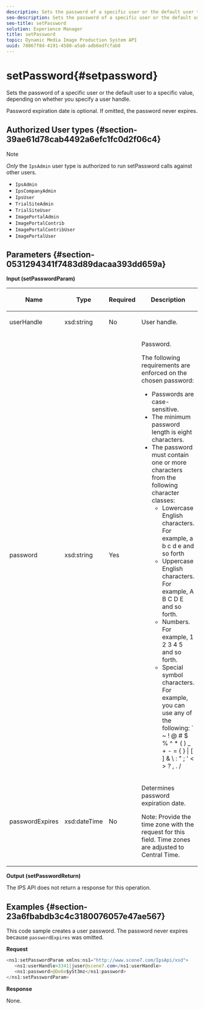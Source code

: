 ```yaml
---
description: Sets the password of a specific user or the default user to a specific value, depending on whether you specify a user handle.
seo-description: Sets the password of a specific user or the default user to a specific value, depending on whether you specify a user handle.
seo-title: setPassword
solution: Experience Manager
title: setPassword
topic: Dynamic Media Image Production System API
uuid: 78067f8d-4191-4580-a5a8-adb6edfcfab8
---
```


# setPassword{#setpassword}

Sets the password of a specific user or the default user to a specific value, depending on whether you specify a user handle.

 Password expiration date is optional. If omitted, the password never expires. 

## Authorized User types {#section-39ae61d78cab4492a6efc1fc0d2f06c4}

>[!NOTE]
>
>*Only* the `IpsAdmin` user type is authorized to run setPassword calls against other users.

* `IpsAdmin` 
* `IpsCompanyAdmin` 
* `IpsUser` 
* `TrialSiteAdmin` 
* `TrialSiteUser` 
* `ImagePortalAdmin` 
* `ImagePortalContrib` 
* `ImagePortalContribUser` 
* `ImagePortalUser`

## Parameters {#section-0531294341f7483d89dacaa393dd659a}

**Input (setPasswordParam)** 

<table id="table_BF54512811344E0B979C5070354E8048"> 
 <thead> 
  <tr> 
   <th colname="col1" class="entry"> <p>Name </p> </th> 
   <th colname="col2" class="entry"> <p>Type </p> </th> 
   <th colname="col3" class="entry"> <p>Required </p> </th> 
   <th colname="col4" class="entry"> <p>Description </p> </th> 
  </tr> 
 </thead>
 <tbody> 
  <tr> 
   <td colname="col1"> <p> <span class="codeph"> <span class="varname"> userHandle </span> </span> </p> </td> 
   <td colname="col2"> <p> <span class="codeph"> xsd:string </span> </p> </td> 
   <td colname="col3"> <p>No </p> </td> 
   <td colname="col4"> <p>User handle. </p> </td> 
  </tr> 
  <tr> 
   <td colname="col1"> <p> <span class="codeph"> <span class="varname"> password </span> </span> </p> </td> 
   <td colname="col2"> <p> <span class="codeph"> xsd:string </span> </p> </td> 
   <td colname="col3"> <p>Yes </p> </td> 
   <td colname="col4"> <p>Password. </p> <p>The following requirements are enforced on the chosen password: </p> <p> 
     <ul id="ul_E5BE3621127C476788412174584075B3"> 
      <li id="li_0132852AFD774659A0224C450F19418C">Passwords are case-sensitive. </li> 
      <li id="li_71224B3A89C8461AB689BAD383EC8CEA">The minimum password length is eight characters. </li> 
      <li id="li_C21B6843EA734D1ABE0580185F775408">The password must contain one or more characters from the following character classes: 
       <ul id="ul_D5D3911AD6214035BBD2AB8350A459C7"> 
        <li id="li_6E3F084100104F2CBCF130EF8852C7B7">Lowercase English characters. For example, <span class="codeph"> a b c d e </span> and so forth </li> 
        <li id="li_1FDED8D7348842BC857320D797D41217">Uppercase English characters. For example, <span class="codeph"> A B C D E </span> and so forth. </li> 
        <li id="li_C3C4D5412AA749F3B78F37B2B696CF80">Numbers. For example, <span class="codeph"> 1 2 3 4 5 </span> and so forth. </li> 
        <li id="li_2730798F26E74B878BEDE510CD06D8DD">Special symbol characters. For example, you can use any of the following: <span class="codeph"> ` ~ ! @ # $ % ^ * ( ) _ + - = { } | [ ] &amp; \ : " ; ' &lt; &gt; ? , . / </span> </li> 
       </ul> </li> 
     </ul> </p> </td> 
  </tr> 
  <tr> 
   <td colname="col1"> <p> <span class="codeph"> <span class="varname"> passwordExpires </span> </span> </p> </td> 
   <td colname="col2"> <p> <span class="codeph"> xsd:dateTime </span> </p> </td> 
   <td colname="col3"> <p>No </p> </td> 
   <td colname="col4"> <p>Determines password expiration date. <p>Note:  Provide the time zone with the request for this field. Time zones are adjusted to Central Time. </p> </p> </td> 
  </tr> 
 </tbody> 
</table>

**Output (setPasswordReturn)**

The IPS API does not return a response for this operation.

## Examples {#section-23a6fbabdb3c4c3180076057e47ae567}

This code sample creates a user password. The password never expires because `passwordExpires` was omitted.

**Request** 

```java
<ns1:setPasswordParam xmlns:ns1="http://www.scene7.com/IpsApi/xsd">  
   <ns1:userHandle>3341|juser@scene7.com</ns1:userHandle> 
   <ns1:password>@Do6e$ySt3mz</ns1:password> 
</ns1:setPasswordParam>
```

**Response**

None. 
